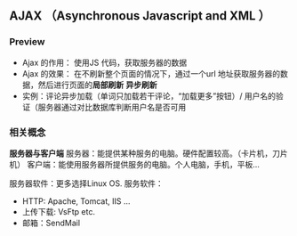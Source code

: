 ## AJAX （Asynchronous Javascript and XML ）
### Preview 
- Ajax 的作用： 使用JS 代码，获取服务器的数据
- Ajax 的效果： 在不刷新整个页面的情况下，通过一个url 地址获取服务器的数据，然后进行页面的**局部刷新** **异步刷新**
- 实例：评论异步加载（单词只加载若干评论，“加载更多”按钮）/ 用户名的验证（服务器通过对比数据库判断用户名是否可用

### 相关概念
**服务器与客户端** 
服务器：能提供某种服务的电脑。硬件配置较高。（卡片机，刀片机）
客户端：能使用服务器所提供服务的电脑。个人电脑，手机，平板... 

服务器软件：更多选择Linux OS. 服务软件：
- HTTP: Apache, Tomcat, IIS ...
- 上传下载: VsFtp etc. 
- 邮箱：SendMail

<!--stackedit_data:
eyJoaXN0b3J5IjpbMTI3NjU4Mzk0NywtMzE0OTQ3MDIsNjgxNz
Y4MTg1LDE1MDk5MDI0NThdfQ==
-->